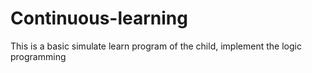 # Continuous-learning

This is a basic simulate learn program of the child, implement the logic programming

